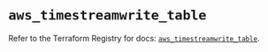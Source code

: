 # `aws_timestreamwrite_table`

Refer to the Terraform Registry for docs: [`aws_timestreamwrite_table`](https://registry.terraform.io/providers/hashicorp/aws/4.54.0/docs/resources/timestreamwrite_table).
